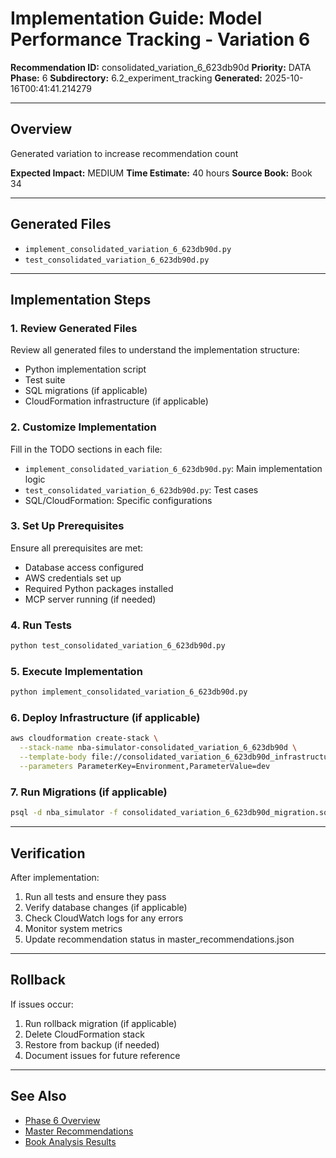 # Implementation Guide: Model Performance Tracking - Variation 6

**Recommendation ID:** consolidated_variation_6_623db90d
**Priority:** DATA
**Phase:** 6
**Subdirectory:** 6.2_experiment_tracking
**Generated:** 2025-10-16T00:41:41.214279

---

## Overview

Generated variation to increase recommendation count

**Expected Impact:** MEDIUM
**Time Estimate:** 40 hours
**Source Book:** Book 34

---

## Generated Files

- `implement_consolidated_variation_6_623db90d.py`
- `test_consolidated_variation_6_623db90d.py`

---

## Implementation Steps

### 1. Review Generated Files

Review all generated files to understand the implementation structure:
- Python implementation script
- Test suite
- SQL migrations (if applicable)
- CloudFormation infrastructure (if applicable)

### 2. Customize Implementation

Fill in the TODO sections in each file:
- `implement_consolidated_variation_6_623db90d.py`: Main implementation logic
- `test_consolidated_variation_6_623db90d.py`: Test cases
- SQL/CloudFormation: Specific configurations

### 3. Set Up Prerequisites

Ensure all prerequisites are met:
- Database access configured
- AWS credentials set up
- Required Python packages installed
- MCP server running (if needed)

### 4. Run Tests

```bash
python test_consolidated_variation_6_623db90d.py
```

### 5. Execute Implementation

```bash
python implement_consolidated_variation_6_623db90d.py
```

### 6. Deploy Infrastructure (if applicable)

```bash
aws cloudformation create-stack \
  --stack-name nba-simulator-consolidated_variation_6_623db90d \
  --template-body file://consolidated_variation_6_623db90d_infrastructure.yaml \
  --parameters ParameterKey=Environment,ParameterValue=dev
```

### 7. Run Migrations (if applicable)

```bash
psql -d nba_simulator -f consolidated_variation_6_623db90d_migration.sql
```

---

## Verification

After implementation:
1. Run all tests and ensure they pass
2. Verify database changes (if applicable)
3. Check CloudWatch logs for any errors
4. Monitor system metrics
5. Update recommendation status in master_recommendations.json

---

## Rollback

If issues occur:
1. Run rollback migration (if applicable)
2. Delete CloudFormation stack
3. Restore from backup (if needed)
4. Document issues for future reference

---

## See Also

- [Phase 6 Overview](/Users/ryanranft/nba-simulator-aws/docs/phases/phase_6/)
- [Master Recommendations](/Users/ryanranft/nba-mcp-synthesis/analysis_results/master_recommendations.json)
- [Book Analysis Results](/Users/ryanranft/nba-mcp-synthesis/analysis_results/)
